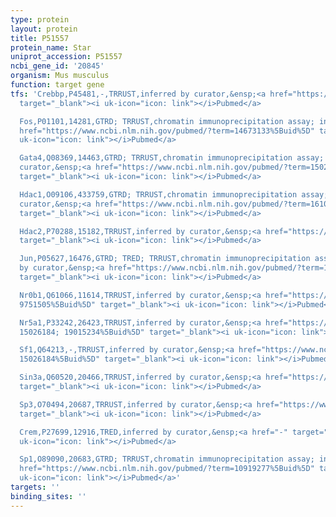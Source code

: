 ```yaml
---
type: protein
layout: protein
title: P51557
protein_name: Star
uniprot_accession: P51557
ncbi_gene_id: '20845'
organism: Mus musculus
function: target gene
tfs: 'Crebbp,P45481,-,TRRUST,inferred by curator,&ensp;<a href="https://www.ncbi.nlm.nih.gov/pubmed/?term=15026184%5Buid%5D"
  target="_blank"><i uk-icon="icon: link"></i>Pubmed</a>

  Fos,P01101,14281,GTRD; TRRUST,chromatin immunoprecipitation assay; inferred by curator,&ensp;<a
  href="https://www.ncbi.nlm.nih.gov/pubmed/?term=14673133%5Buid%5D" target="_blank"><i
  uk-icon="icon: link"></i>Pubmed</a>

  Gata4,Q08369,14463,GTRD; TRRUST,chromatin immunoprecipitation assay; inferred by
  curator,&ensp;<a href="https://www.ncbi.nlm.nih.gov/pubmed/?term=15026184%5Buid%5D"
  target="_blank"><i uk-icon="icon: link"></i>Pubmed</a>

  Hdac1,O09106,433759,GTRD; TRRUST,chromatin immunoprecipitation assay; inferred by
  curator,&ensp;<a href="https://www.ncbi.nlm.nih.gov/pubmed/?term=16109738%5Buid%5D"
  target="_blank"><i uk-icon="icon: link"></i>Pubmed</a>

  Hdac2,P70288,15182,TRRUST,inferred by curator,&ensp;<a href="https://www.ncbi.nlm.nih.gov/pubmed/?term=16109738%5Buid%5D"
  target="_blank"><i uk-icon="icon: link"></i>Pubmed</a>

  Jun,P05627,16476,GTRD; TRED; TRRUST,chromatin immunoprecipitation assay; inferred
  by curator,&ensp;<a href="https://www.ncbi.nlm.nih.gov/pubmed/?term=14673133%5Buid%5D"
  target="_blank"><i uk-icon="icon: link"></i>Pubmed</a>

  Nr0b1,Q61066,11614,TRRUST,inferred by curator,&ensp;<a href="https://www.ncbi.nlm.nih.gov/pubmed/?term=19822634;
  9751505%5Buid%5D" target="_blank"><i uk-icon="icon: link"></i>Pubmed</a>

  Nr5a1,P33242,26423,TRRUST,inferred by curator,&ensp;<a href="https://www.ncbi.nlm.nih.gov/pubmed/?term=11410589;
  15026184; 19015234%5Buid%5D" target="_blank"><i uk-icon="icon: link"></i>Pubmed</a>

  Sf1,Q64213,-,TRRUST,inferred by curator,&ensp;<a href="https://www.ncbi.nlm.nih.gov/pubmed/?term=10919277;
  15026184%5Buid%5D" target="_blank"><i uk-icon="icon: link"></i>Pubmed</a>

  Sin3a,Q60520,20466,TRRUST,inferred by curator,&ensp;<a href="https://www.ncbi.nlm.nih.gov/pubmed/?term=16109738%5Buid%5D"
  target="_blank"><i uk-icon="icon: link"></i>Pubmed</a>

  Sp3,O70494,20687,TRRUST,inferred by curator,&ensp;<a href="https://www.ncbi.nlm.nih.gov/pubmed/?term=16109738%5Buid%5D"
  target="_blank"><i uk-icon="icon: link"></i>Pubmed</a>

  Crem,P27699,12916,TRED,inferred by curator,&ensp;<a href="-" target="_blank"><i
  uk-icon="icon: link"></i>Pubmed</a>

  Sp1,O89090,20683,GTRD; TRRUST,chromatin immunoprecipitation assay; inferred by curator,&ensp;<a
  href="https://www.ncbi.nlm.nih.gov/pubmed/?term=10919277%5Buid%5D" target="_blank"><i
  uk-icon="icon: link"></i>Pubmed</a>'
targets: ''
binding_sites: ''
---
```

